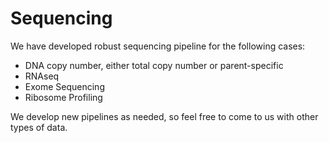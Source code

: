 # Sequencing

We have developed robust sequencing pipeline for the following cases:

* DNA copy number, either total copy number or parent-specific
* RNAseq
* Exome Sequencing
* Ribosome Profiling

We develop new pipelines as needed, so feel free to come to us with other types of data.

